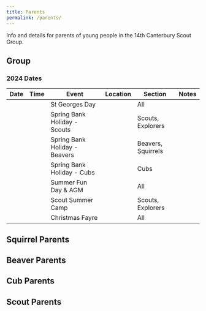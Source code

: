 ```yaml
---
title: Parents
permalink: /parents/
---
```


Info and details for parents of young people in the 14th Canterbury Scout Group.

## Group

### 2024 Dates

| Date | Time | Event                         | Location | Section            | Notes |
| ---- | ---- | ----------------------------- | -------- | ------------------ | ----- |
|      |      | St Georges Day                |          | All                |       |
|      |      | Spring Bank Holiday - Scouts  |          | Scouts, Explorers  |       |
|      |      | Spring Bank Holiday - Beavers |          | Beavers, Squirrels |       |
|      |      | Spring Bank Holiday - Cubs    |          | Cubs               |       |
|      |      | Summer Fun Day & AGM          |          | All                |       |
|      |      | Scout Summer Camp             |          | Scouts, Explorers  |       |
|      |      | Christmas Fayre               |          | All                |       |


## Squirrel Parents

## Beaver Parents

## Cub Parents

## Scout Parents

